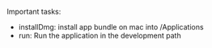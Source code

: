

Important tasks: 

* installDmg: install app bundle on mac into /Applications
* run: Run the application in the development path  